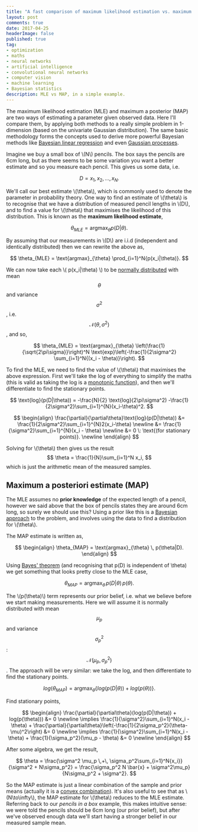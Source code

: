 ```yaml
---
title: "A fast comparison of maximum likelihood estimation vs. maximum a-posteriori"
layout: post
comments: true
date: 2017-04-25
headerImage: false
published: true
tag:
- optimization
- maths
- neural networks
- artificial intelligence
- convolutional neural networks
- computer vision
- machine learning
- Bayesian statistics
description: MLE vs MAP, in a simple example.
---
```


The maximum likelihood estimation (MLE) and maximum a posterior (MAP) are two ways of estimating a parameter given 
observed data. Here I'll compare them, by applying both methods to a really simple problem in 1-dimension 
(based on the univariate Gaussian distribution). 
The same basic methodology forms the concepts used to derive more powerful Bayesian methods like 
[Bayesian linear regression](https://en.wikipedia.org/wiki/Bayesian_linear_regression) and even 
[Gaussian processes](https://en.wikipedia.org/wiki/Gaussian_process).

Imagine we buy a small box of \\(N\\) pencils. The box says the pencils are 6cm long, but as there seems to be 
some variation you want a better estimate and so you measure each pencil. 
This gives us some data, i.e.

$$ D = {x_1, x_2, \ldots, x_N}. $$

We'll call our best estimate \\(\theta\\), which is commonly used to denote the parameter in probability theory.
One way to find an estimate of \\(\theta\\) is to recognise that we have a distribution of measured pencil 
lengths in \\(D\\), and to find a value for \\(\theta\\) that maximises the likelihood of this distribution. 
This is known as the **maximum likelihood estimate**,

$$ \theta_{MLE} = \text{argmax}_{\theta} p(D|\theta). $$

By assuming that our measurements in \\(D\\) are i.i.d (independent and identically distributed) then we 
can rewrite the above as,

$$ \theta_{MLE} = \text{argmax}_{\theta} \prod_{i=1}^N{p(x_i|\theta)}. $$

We can now take each \\( p(x_i\|\theta) \\) to be 
[normally distributed](https://en.wikipedia.org/wiki/Normal_distribution) 
with mean $$\theta$$ and variance $$\sigma^2$$, i.e. $$\mathscr{N}(\theta,\sigma^2)$$, and so, 

$$ \theta_{MLE} = \text{argmax}_{\theta} \left(\frac{1}{\sqrt{2\pi\sigma}}\right)^N \text{exp}\left(-\frac{1}{2\sigma^2} \sum_{i=1}^N{(x_i - \theta)}\right). $$

To find the MLE, we need to find the value of \\(\theta\\) that maximises the above expression. 
First we'll take the log of everything to simplify the maths (this is valid as taking the log
is a [monotonic function](https://en.wikipedia.org/wiki/Monotonic_function)), and then we'll 
differentiate to find the stationary points.

$$ \text{log}(p(D|\theta)) = -\frac{N}{2} \text{log}(2\pi\sigma^2) -\frac{1}{2\sigma^2}\sum_{i=1}^{N}(x_i-\theta)^2. $$

$$ 
\begin{align}
\frac{\partial}{\partial\theta}\text{log}(p(D|\theta)) &= \frac{1}{2\sigma^2}\sum_{i=1}^{N}2(x_i-\theta) \newline
 &= \frac{1}{\sigma^2}\sum_{i=1}^{N}(x_i - \theta) \newline
 &= 0 \: \text{(for stationary points)}. \newline
\end{align}
$$

Solving for \\(\theta\\) then gives us the result $$ \theta = \frac{1}{N}\sum_{i=1}^N x_i, $$
which is just the arithmetic mean of the measured samples.

## Maximum a posteriori estimate (MAP)

The MLE assumes no **prior knowledge** of the expected length of a pencil, however we said above 
that the box of pencils states they are around 6cm long, so surely we should use this?
Using a prior like this is a [Bayesian approach](https://en.wikipedia.org/wiki/Bayesian_probability) 
to the problem, and involves using the data to find a distribution for \\(\theta\\).

The MAP estimate is written as,

$$ 
\begin{align}
\theta_{MAP} = \text{argmax}_{\theta} \, p(\theta|D). 
\end{align}
$$

Using [Bayes' theorem](https://en.wikipedia.org/wiki/Bayes%27_theorem) 
(and recognising that p(D) is independent of \theta) we get something that 
looks pretty close to the MLE case,

$$ \theta_{MAP} = \text{argmax}_{\theta}\, p(D|\theta)\,p(\theta). $$

The \\(p(\theta)\\) term represents our prior belief, i.e. what we believe before we 
start making measurements. Here we will assume it is normally distributed with mean $$\mu_p$$
and variance $$\sigma_p^2$$: $$\mathscr{N}(\mu_p, \sigma_p^2)$$.
The approach will be very similar: we take the log, and then differentiate to find the stationary points.

$$ log(\theta_{MAP}) = \text{argmax}_{\theta} \{log(p(D|\theta)) + log(p(\theta))\}. $$

Find stationary points,

$$ \begin{align}
\frac{\partial}{\partial\theta}(log(p(D|\theta)) + log(p(\theta))) &= 0 \newline
\implies \frac{1}{\sigma^2}\sum_{i=1}^N(x_i - \theta) + \frac{\partial}{\partial\theta}\left(-\frac{1}{2\sigma_p^2}(\theta-\mu)^2\right) &= 0 \newline
\implies \frac{1}{\sigma^2}\sum_{i=1}^N(x_i - \theta) + \frac{1}{\sigma_p^2}(\mu_p - \theta) &= 0 \newline
\end{align} $$

After some algebra, we get the result,

$$
\theta = \frac{\sigma^2 \mu_p \,+\, \sigma_p^2\sum_{i=1}^N{x_i}}{\sigma^2 + N\sigma_p^2} = \frac{\sigma_p^2 N \bar{x} + \sigma^2\mu_p}{N\sigma_p^2 + \sigma^2}.
$$

So the MAP estimate is just a linear combination of the sample and prior means 
(actually it is a [convex combination](https://en.wikipedia.org/wiki/Convex_combination)).
It's also useful to see that as \\(N\to\infty\\), the MAP estimate for \\(\theta\\) reduces to the MLE estimate.
Referring back to our *pencils in a box* example, this makes intuitive sense: we were told the pencils should be
6cm long (our prior belief), but after we've observed enough data we'll start having a stronger belief 
in our measured sample mean.

